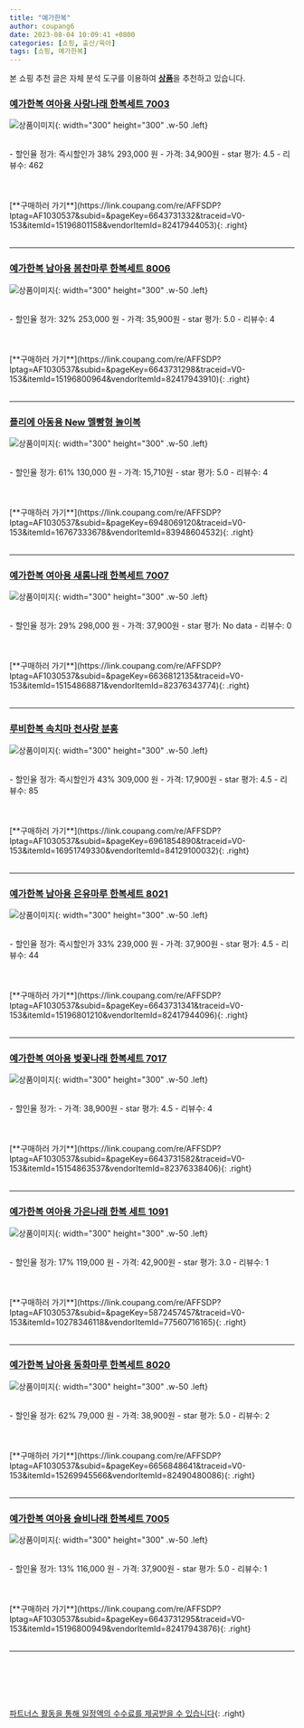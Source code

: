 ```yaml
---
title: "예가한복"
author: coupang6
date: 2023-08-04 10:09:41 +0800
categories: [쇼핑, 출산/육아]
tags: [쇼핑, 예가한복]
---
```


본 쇼핑 추천 글은 자체 분석 도구를 이용하여 [**상품**](https://link.coupang.com/a/bao1ui)을 추천하고 있습니다.

### [예가한복 여아용 사랑나래 한복세트 7003](https://link.coupang.com/re/AFFSDP?lptag=AF1030537&subid=&pageKey=6643731332&traceid=V0-153&itemId=15196801158&vendorItemId=82417944053)

![상품이미지](https://thumbnail8.coupangcdn.com/thumbnails/remote/230x230ex/image/rs_quotation_api/ytk2pajk/9cf046d3af8440c5b02f298bb9d49580.jpg){: width="300" height="300" .w-50 .left}


<br>
- 할인율 정가: 즉시할인가 38%  293,000   원
- 가격: 34,900원
- star 평가: 4.5
- 리뷰수: 462
<br>
<br>
<br>
<br>
[**구매하러 가기**](https://link.coupang.com/re/AFFSDP?lptag=AF1030537&subid=&pageKey=6643731332&traceid=V0-153&itemId=15196801158&vendorItemId=82417944053){: .right}
<br>
<br>

---

### [예가한복 남아용 봄찬마루 한복세트 8006](https://link.coupang.com/re/AFFSDP?lptag=AF1030537&subid=&pageKey=6643731298&traceid=V0-153&itemId=15196800964&vendorItemId=82417943910)

![상품이미지](https://thumbnail7.coupangcdn.com/thumbnails/remote/230x230ex/image/rs_quotation_api/nktj7ceo/ac491394daae407697f48e2f77da2996.jpg){: width="300" height="300" .w-50 .left}


<br>
- 할인율 정가: 32%  253,000   원
- 가격: 35,900원
- star 평가: 5.0
- 리뷰수: 4
<br>
<br>
<br>
<br>
[**구매하러 가기**](https://link.coupang.com/re/AFFSDP?lptag=AF1030537&subid=&pageKey=6643731298&traceid=V0-153&itemId=15196800964&vendorItemId=82417943910){: .right}
<br>
<br>

---

### [플리에 아동용 New 멜빵형 놀이복](https://link.coupang.com/re/AFFSDP?lptag=AF1030537&subid=&pageKey=6948069120&traceid=V0-153&itemId=16767333678&vendorItemId=83948604532)

![상품이미지](https://thumbnail7.coupangcdn.com/thumbnails/remote/230x230ex/image/rs_quotation_api/nv5qvnef/8c4ec5de941646eab3d86434ea62f8c6.jpg){: width="300" height="300" .w-50 .left}


<br>
- 할인율 정가: 61%  130,000   원
- 가격: 15,710원
- star 평가: 5.0
- 리뷰수: 4
<br>
<br>
<br>
<br>
[**구매하러 가기**](https://link.coupang.com/re/AFFSDP?lptag=AF1030537&subid=&pageKey=6948069120&traceid=V0-153&itemId=16767333678&vendorItemId=83948604532){: .right}
<br>
<br>

---

### [예가한복 여아용 새롬나래 한복세트 7007](https://link.coupang.com/re/AFFSDP?lptag=AF1030537&subid=&pageKey=6636812135&traceid=V0-153&itemId=15154868871&vendorItemId=82376343774)

![상품이미지](https://thumbnail10.coupangcdn.com/thumbnails/remote/230x230ex/image/rs_quotation_api/dela4kpa/83db75c39d2f4a6cbf15deff2f23f142.jpg){: width="300" height="300" .w-50 .left}


<br>
- 할인율 정가: 29%  298,000   원
- 가격: 37,900원
- star 평가: No data
- 리뷰수: 0
<br>
<br>
<br>
<br>
[**구매하러 가기**](https://link.coupang.com/re/AFFSDP?lptag=AF1030537&subid=&pageKey=6636812135&traceid=V0-153&itemId=15154868871&vendorItemId=82376343774){: .right}
<br>
<br>

---

### [루비한복 속치마 천사랑 분홍](https://link.coupang.com/re/AFFSDP?lptag=AF1030537&subid=&pageKey=6961854890&traceid=V0-153&itemId=16951749330&vendorItemId=84129100032)

![상품이미지](https://thumbnail10.coupangcdn.com/thumbnails/remote/230x230ex/image/vendor_inventory/78ea/78c11b4acd5cda0001af703472fde80e48194c7b0194d572a539953e17a4.jpg){: width="300" height="300" .w-50 .left}


<br>
- 할인율 정가: 즉시할인가 43%  309,000   원
- 가격: 17,900원
- star 평가: 4.5
- 리뷰수: 85
<br>
<br>
<br>
<br>
[**구매하러 가기**](https://link.coupang.com/re/AFFSDP?lptag=AF1030537&subid=&pageKey=6961854890&traceid=V0-153&itemId=16951749330&vendorItemId=84129100032){: .right}
<br>
<br>

---

### [예가한복 남아용 은유마루 한복세트 8021](https://link.coupang.com/re/AFFSDP?lptag=AF1030537&subid=&pageKey=6643731341&traceid=V0-153&itemId=15196801210&vendorItemId=82417944096)

![상품이미지](https://thumbnail9.coupangcdn.com/thumbnails/remote/230x230ex/image/rs_quotation_api/fqqclpy6/120978cda51748ff82e1d6d7dc271b6c.jpg){: width="300" height="300" .w-50 .left}


<br>
- 할인율 정가: 즉시할인가 33%  239,000   원
- 가격: 37,900원
- star 평가: 4.5
- 리뷰수: 44
<br>
<br>
<br>
<br>
[**구매하러 가기**](https://link.coupang.com/re/AFFSDP?lptag=AF1030537&subid=&pageKey=6643731341&traceid=V0-153&itemId=15196801210&vendorItemId=82417944096){: .right}
<br>
<br>

---

### [예가한복 여아용 벚꽃나래 한복세트 7017](https://link.coupang.com/re/AFFSDP?lptag=AF1030537&subid=&pageKey=6643731582&traceid=V0-153&itemId=15154863537&vendorItemId=82376338406)

![상품이미지](https://thumbnail9.coupangcdn.com/thumbnails/remote/230x230ex/image/rs_quotation_api/btm5a0pz/73e243e99b974f4e816d9856a68ce438.jpg){: width="300" height="300" .w-50 .left}


<br>
- 할인율 정가: 
- 가격: 38,900원
- star 평가: 4.5
- 리뷰수: 4
<br>
<br>
<br>
<br>
[**구매하러 가기**](https://link.coupang.com/re/AFFSDP?lptag=AF1030537&subid=&pageKey=6643731582&traceid=V0-153&itemId=15154863537&vendorItemId=82376338406){: .right}
<br>
<br>

---

### [예가한복 여아용 가은나래 한복 세트 1091](https://link.coupang.com/re/AFFSDP?lptag=AF1030537&subid=&pageKey=5872457457&traceid=V0-153&itemId=10278346118&vendorItemId=77560716165)

![상품이미지](https://thumbnail8.coupangcdn.com/thumbnails/remote/230x230ex/image/retail/images/9366583216598588-221adf6f-0bc0-4ca4-8a84-fbc12a5c97a8.jpg){: width="300" height="300" .w-50 .left}


<br>
- 할인율 정가: 17%  119,000   원
- 가격: 42,900원
- star 평가: 3.0
- 리뷰수: 1
<br>
<br>
<br>
<br>
[**구매하러 가기**](https://link.coupang.com/re/AFFSDP?lptag=AF1030537&subid=&pageKey=5872457457&traceid=V0-153&itemId=10278346118&vendorItemId=77560716165){: .right}
<br>
<br>

---

### [예가한복 남아용 동화마루 한복세트 8020](https://link.coupang.com/re/AFFSDP?lptag=AF1030537&subid=&pageKey=6656848641&traceid=V0-153&itemId=15269945566&vendorItemId=82490480086)

![상품이미지](https://thumbnail9.coupangcdn.com/thumbnails/remote/230x230ex/image/rs_quotation_api/vm1gwfzq/3689ab99ed20406ba5847d4831a872e9.jpg){: width="300" height="300" .w-50 .left}


<br>
- 할인율 정가: 62%  79,000   원
- 가격: 38,900원
- star 평가: 5.0
- 리뷰수: 2
<br>
<br>
<br>
<br>
[**구매하러 가기**](https://link.coupang.com/re/AFFSDP?lptag=AF1030537&subid=&pageKey=6656848641&traceid=V0-153&itemId=15269945566&vendorItemId=82490480086){: .right}
<br>
<br>

---

### [예가한복 여아용 슬비나래 한복세트 7005](https://link.coupang.com/re/AFFSDP?lptag=AF1030537&subid=&pageKey=6643731295&traceid=V0-153&itemId=15196800949&vendorItemId=82417943876)

![상품이미지](https://thumbnail6.coupangcdn.com/thumbnails/remote/230x230ex/image/rs_quotation_api/cdho2ijy/515dc2c0da4144979d63730da03a5a6f.jpg){: width="300" height="300" .w-50 .left}


<br>
- 할인율 정가: 13%  116,000   원
- 가격: 37,900원
- star 평가: 5.0
- 리뷰수: 1
<br>
<br>
<br>
<br>
[**구매하러 가기**](https://link.coupang.com/re/AFFSDP?lptag=AF1030537&subid=&pageKey=6643731295&traceid=V0-153&itemId=15196800949&vendorItemId=82417943876){: .right}
<br>
<br>

---
<br><br><br><br><br> [파트너스 활동을 통해 일정액의 수수료를 제공받을 수 있습니다](https://link.coupang.com/a/bao1ui){: .right}